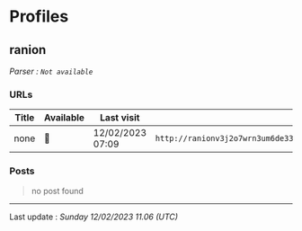 # Profiles

## **ranion**


_Parser : `Not available`_

### URLs
| Title | Available | Last visit | fqdn | Screenshot 
|---|---|---|---|---|
| none | 🔴 | 12/02/2023 07:09 | `http://ranionv3j2o7wrn3um6de33eccbchhg32mkgnnoi72enkpp7jc25h3ad.onion` | <a href="https://www.ransomware.live/screenshots/ranionv3j2o7wrn3um6de33eccbchhg32mkgnnoi72enkpp7jc25h3ad-onion.png" target=_blank>📸</a> | 

### Posts

> no post found


 --- 


Last update : _Sunday 12/02/2023 11.06 (UTC)_
